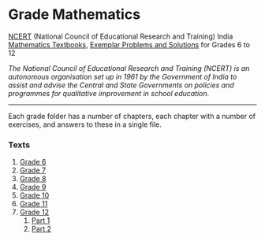 # Grade Mathematics
[NCERT](http://ncert.nic.in/) (National Council of Educational Research and Training) India [Mathematics Textbooks](http://ncert.nic.in/textbook/textbook.htm), [Exemplar Problems and Solutions](http://www.ncert.nic.in/exemplar/exemplar.html) for Grades 6 to 12

*The National Council of Educational Research and Training (NCERT) is an autonomous organisation set up in 1961 by the Government of India to assist and advise the Central and State Governments on policies and programmes for qualitative improvement in school education*.

---

Each grade folder has a number of chapters, each chapter with a number of exercises, and answers to these in a single file.

### Texts
1. [Grade 6](https://github.com/srigalibe/NCERT_India_Grade_Mathematics/tree/master/grade_6/text_book)
2. [Grade 7](https://github.com/srigalibe/NCERT_India_Grade_Mathematics/tree/master/grade_7/text_book)
3. [Grade 8](https://github.com/srigalibe/NCERT_India_Grade_Mathematics/tree/master/grade_8/text_book)
4. [Grade 9](https://github.com/srigalibe/NCERT_India_Grade_Mathematics/tree/master/grade_9/text_book)
5. [Grade 10](https://github.com/srigalibe/NCERT_India_Grade_Mathematics/tree/master/grade_10/text_book)
6. [Grade 11](https://github.com/srigalibe/NCERT_India_Grade_Mathematics/tree/master/grade_11/text_book)
7. [Grade 12](https://github.com/srigalibe/NCERT_India_Grade_Mathematics/tree/master/grade_12/text_book)
    1. [Part 1](https://github.com/srigalibe/NCERT_India_Grade_Mathematics/tree/master/grade_12/text_book/part_1)
    2. [Part 2](https://github.com/srigalibe/NCERT_India_Grade_Mathematics/tree/master/grade_12/text_book/part_2)
